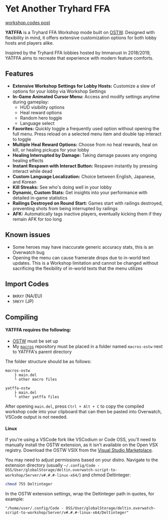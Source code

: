 # **Yet Another Tryhard FFA**
[workshop.codes post](https://workshop.codes/BKRXY)

**YATFFA** is a Tryhard FFA Workshop mode built on [OSTW](https://github.com/ItsDeltin/Overwatch-Script-To-Workshop). Designed with flexibility in mind, it offers extensive customization options for both lobby hosts and players alike.

Inspired by the Tryhard FFA lobbies hosted by Immanust in 2018/2019, YATFFA aims to recreate that experience with modern feature comforts.

## Features
- **Extensive Workshop Settings for Lobby Hosts:** Customize a slew of options for your lobby via Workshop Settings
- **In-Game Animated Cursor Menu:** Access and modify settings anytime during gameplay:
    - HUD visibility options
    - Heal reward options
    - Random hero toggle
    - Language select
- **Favorites:** Quickly toggle a frequently used option without opening the full menu. Press reload on a selected menu item and double tap interact to toggle
- **Multiple Heal Reward Options:** Choose from no heal rewards, heal on kill, or healing pickups for your lobby
- **Healing Interrupted by Damage:** Taking damage pauses any ongoing healing effects
- **Instant Respawn with Interact Button:** Respawn instantly by pressing interact while dead
- **Custom Language Localization:** Choice between English, Japanese, and Korean
- **Kill Streaks:** See who's doing well in your lobby
- **Dynamic, Custom Stats:** Get insights into your performance with detailed in-game statistics
- **Railings Destroyed on Round Start:** Games start with railings destroyed, preventing shots from being interrupted by railings
- **AFK:** Automatically tags inactive players, eventually kicking them if they remain AFK for too long

## Known issues
- Some heroes may have inaccurate generic accuracy stats, this is an Overwatch bug
- Opening the menu can cause framerate drops due to in-world text updates. This is a Workshop limitation and cannot be changed without sacrificing the flexibility of in-world texts that the menu utilizes

## Import Codes
- `BKRXY` (NA/EU)
- `5RKYY` (JP)

## Compiling
#### YATFFA requires the following:
- [OSTW](https://github.com/ItsDeltin/Overwatch-Script-To-Workshop/wiki/Getting-Started) must be set up
- My [`macros`](https://github.com/scorttt/macros-ostw) repository must be placed in a folder named `macros-ostw` next to YATFFA's parent directory

The folder structure should be as follows:
```
macros-ostw
    ├ main.del
    └ other macro files

yatffa-ostw
    ├ main.del
    └ other yatffa files
```
After opening `main.del`, press `Ctrl + Alt + C` to copy the compiled workshop code into your clipboard that can then be pasted into Overwatch, VSCode output is not needed.

#### Linux
If you're using a VSCode fork like VSCodium or Code OSS, you'll need to manually install the OSTW extension, as it isn't available on the Open VSX registry. Download the OSTW VSIX from the [Visual Studio Marketplace](https://marketplace.visualstudio.com/items?itemName=Deltin.overwatch-script-to-workshop). 

You may need to adjust permissions based on your distro. Navigate to the extension directory (usually `~/.config/Code - OSS/User/globalStorage/deltin.overwatch-script-to-workshop/Server/v#.#.#-linux-x64/`) and chmod Deltinteger:

```bash
chmod 755 Deltinteger
```

In the OSTW extension settings, wrap the Deltinteger path in quotes, for example:

```
"/home/user/.config/Code - OSS/User/globalStorage/deltin.overwatch-script-to-workshop/Server/v#.#.#-linux-x64/Deltinteger"
```

